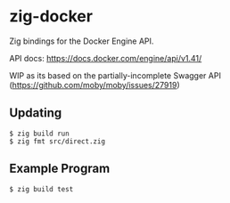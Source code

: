 # zig-docker

Zig bindings for the Docker Engine API.

API docs: https://docs.docker.com/engine/api/v1.41/

WIP as its based on the partially-incomplete Swagger API (https://github.com/moby/moby/issues/27919)

## Updating
```
$ zig build run
$ zig fmt src/direct.zig
```

## Example Program
```
$ zig build test
```
